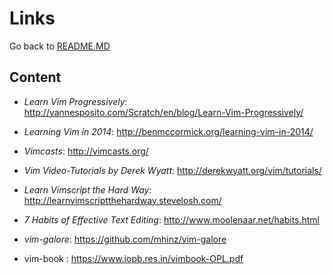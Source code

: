 # Links

Go back to [README.MD](../../README.md)

## Content

- *Learn Vim Progressively*: http://yannesposito.com/Scratch/en/blog/Learn-Vim-Progressively/

- *Learning Vim in 2014*: http://benmccormick.org/learning-vim-in-2014/

- *Vimcasts*: http://vimcasts.org/

- *Vim Video-Tutorials by Derek Wyatt*: http://derekwyatt.org/vim/tutorials/

- *Learn Vimscript the Hard Way*: http://learnvimscriptthehardway.stevelosh.com/

- *7 Habits of Effective Text Editing*: http://www.moolenaar.net/habits.html

- *vim-galore*: https://github.com/mhinz/vim-galore

- vim-book : https://www.iopb.res.in/vimbook-OPL.pdf
